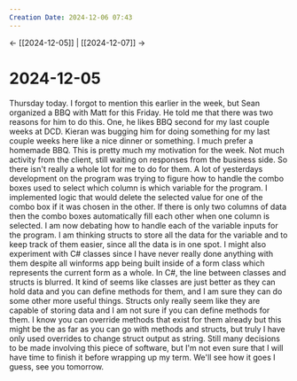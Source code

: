```yaml
---
Creation Date: 2024-12-06 07:43
---
```


<- [[2024-12-05]] | [[2024-12-07]]  ->

# 2024-12-05
Thursday today. I forgot to mention this earlier in the week, but Sean organized
a BBQ with Matt for this Friday. He told me that there was two reasons for him
to do this. One, he likes BBQ second for my last couple weeks at DCD. Kieran was
bugging him for doing something for my last couple weeks here like a nice dinner
or something. I much prefer a homemade BBQ. This is pretty much my motivation
for the week. Not much activity from the client, still waiting on responses from
the business side. So there isn't really a whole lot for me to do for them. A
lot of yesterdays development on the program was trying to figure how to handle
the combo boxes used to select which column is which variable for the program. I
implemented logic that would delete the selected value for one of the combo box
if it was chosen in the other. If there is only two columns of data then the
combo boxes automatically fill each other when one column is selected. I am now
debating how to handle each of the variable inputs for the program. I am
thinking structs to store all the data for the variable and to keep track of
them easier, since all the data is in one spot. I might also experiment with C#
classes since I have never really done anything with them despite all winforms
app being built inside of a form class which represents the current form as a
whole. In C#, the line between classes and structs is blurred. It kind of seems
like classes are just better as they can hold data and you can define methods
for them, and I am sure they can do some other more useful things. Structs only
really seem like they are capable of storing data and I am not sure if you can
define methods for them. I know you can override methods that exist for them
already but this might be the as far as you can go with methods and structs, but
truly I have only used overrides to change struct output as string. Still many decisions to be made involving this piece of software, but I'm not even sure that I will have time to finish it before wrapping up my term. We'll see how it goes I guess, see you tomorrow.